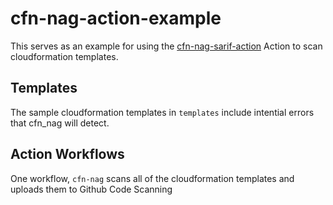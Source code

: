 # cfn-nag-action-example

This serves as an example for using the [cfn-nag-sarif-action](https://github.com/stelligent/cfn-nag-sarif-action) Action to scan cloudformation templates.

## Templates

The sample cloudformation templates in `templates` include intential errors that cfn_nag will detect.

## Action Workflows

One workflow, `cfn-nag` scans all of the cloudformation templates and uploads them to Github Code Scanning 
